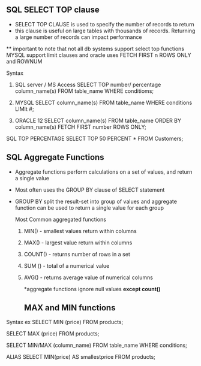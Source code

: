 ## SQL SELECT TOP clause
- SELECT TOP CLAUSE is used to specify the number of records to return
- this clause is useful on large tables with thousands of records. Returning a large number of records can impact performance

** important to note that not all db systems support select top functions MYSQL support limit clauses and oracle uses FETCH FIRST n ROWS ONLY and ROWNUM

Syntax 
1. SQL server / MS Access 
SELECT TOP number/ percentage column_name(s)
FROM table_name
WHERE conditioms;

2. MYSQL
SELECT column_name(s)
FROM table_name
WHERE conditions
LIMIt #;

3. ORACLE 12
SELECT column_name(s)
FROM table_name
ORDER BY column_name(s)
FETCH FIRST number ROWS ONLY;

SQL TOP PERCENTAGE 
SELECT TOP 50 PERCENT * FROM Customers;

## SQL Aggregate Functions 
- Aggregate functions perform calculations on a set of values, and return a single value
- Most often uses the GROUP BY clause of SELECT statement
- GROUP BY split the result-set into group of values and aggregate function can be used to return a single value for each group

  Most Common aggregated functions
  1. MIN() - smallest values return within columns 
  2. MAX() - largest value return within columns
  3. COUNT() - returns number of rows in a set
  4. SUM () - total of a numerical value
  5. AVG() - returns average value of numerical columns
 
     *aggregate functions ignore null values **except count()**

     ## MAX and MIN functions
Syntax ex
SELECT MIN (price)
FROM products; 

SELECT MAX (price)
FROM products; 

SELECT MIN/MAX (column_name)
FROM table_name
WHERE conditions; 

ALIAS 
SELECT MIN(price) AS smallestprice
FROM products;












     

